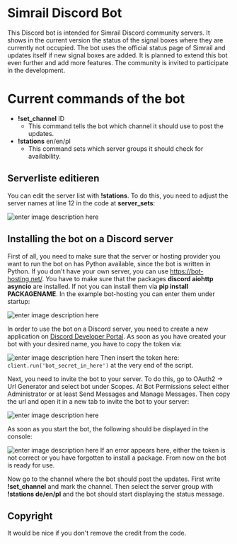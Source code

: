 # Simrail Discord Bot

This Discord bot is intended for Simrail Discord community servers. It shows in the current version the status of the signal boxes where they are currently not occupied. The bot uses the official status page of Simrail and updates itself if new signal boxes are added. It is planned to extend this bot even further and add more features. The community is invited to participate in the development.


# Current commands of the bot

 - **!set_channel** ID
	- This command tells the bot which channel it should use to post the updates.
 - **!stations** en/en/pl
	 - This command sets which server groups it should check for availability.

## Serverliste editieren

You can edit the server list with **!stations**. To do this, you need to adjust the server names at line 12 in the code at **server_sets**:

![enter image description here](https://github.com/mrpowershell/simrail-discord-bot/raw/main/img/server_lists.jpg)
## Installing the bot on a Discord server

First of all, you need to make sure that the server or hosting provider you want to run the bot on has Python available, since the bot is written in Python. If you don't have your own server, you can use https://bot-hosting.net/. You have to make sure that the packages **discord aiohttp asyncio** are installed. If not you can install them via **pip install PACKAGENAME**. In the example bot-hosting you can enter them under startup:

![enter image description here](https://github.com/mrpowershell/simrail-discord-bot/raw/main/img/packages.png)

In order to use the bot on a Discord server, you need to create a new application on [Discord Developer Portal](https://discord.com/developers). As soon as you have created your bot with your desired name, you have to copy the token via: 

![enter image description here](https://github.com/mrpowershell/simrail-discord-bot/raw/main/img/token.jpg)
Then insert the token here: `client.run('bot_secret_in_here')` at the very end of the script.

Next, you need to invite the bot to your server. To do this, go to OAuth2 -> Url Generator and select bot under Scopes. At Bot Permissions select either Administrator or at least Send Messages and Manage Messages. Then copy the url and open it in a new tab to invite the bot to your server:

![enter image description here](https://github.com/mrpowershell/simrail-discord-bot/raw/main/img/invite.jpg)

As soon as you start the bot, the following should be displayed in the console:

![enter image description here](https://github.com/mrpowershell/simrail-discord-bot/raw/main/img/botlog.jpg)
If an error appears here, either the token is not correct or you have forgotten to install a package. From now on the bot is ready for use.

Now go to the channel where the bot should post the updates. First write **!set_channel** and mark the channel. Then select the server group with **!stations de/en/pl** and the bot should start displaying the status message.

## Copyright

It would be nice if you don't remove the credit from the code. 




